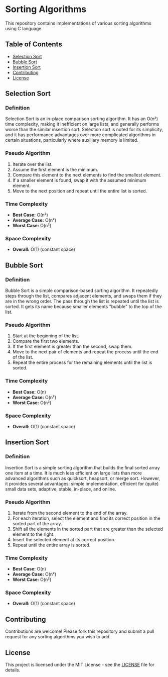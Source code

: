 # Sorting Algorithms

This repository contains implementations of various sorting algorithms using C language

## Table of Contents
- [Selection Sort](#selection-sort)
- [Bubble Sort](#bubble-sort)
- [Insertion Sort](#insertion-sort)
- [Contributing](#contributing)
- [License](#license)

## Selection Sort

### Definition
Selection Sort is an in-place comparison sorting algorithm. It has an O(n²) time complexity, making it inefficient on large lists, and generally performs worse than the similar insertion sort. Selection sort is noted for its simplicity, and it has performance advantages over more complicated algorithms in certain situations, particularly where auxiliary memory is limited.

### Pseudo Algorithm
1. Iterate over the list.
2. Assume the first element is the minimum.
3. Compare this element to the next elements to find the smallest element.
4. If a smaller element is found, swap it with the assumed minimum element.
5. Move to the next position and repeat until the entire list is sorted.

### Time Complexity
- **Best Case:** O(n²)
- **Average Case:** O(n²)
- **Worst Case:** O(n²)

### Space Complexity
- **Overall:** O(1) (constant space)

## Bubble Sort

### Definition
Bubble Sort is a simple comparison-based sorting algorithm. It repeatedly steps through the list, compares adjacent elements, and swaps them if they are in the wrong order. The pass through the list is repeated until the list is sorted. It gets its name because smaller elements "bubble" to the top of the list.

### Pseudo Algorithm
1. Start at the beginning of the list.
2. Compare the first two elements.
3. If the first element is greater than the second, swap them.
4. Move to the next pair of elements and repeat the process until the end of the list.
5. Repeat the entire process for the remaining elements until the list is sorted.

### Time Complexity
- **Best Case:** O(n)
- **Average Case:** O(n²)
- **Worst Case:** O(n²)

### Space Complexity
- **Overall:** O(1) (constant space)

## Insertion Sort

### Definition
Insertion Sort is a simple sorting algorithm that builds the final sorted array one item at a time. It is much less efficient on large lists than more advanced algorithms such as quicksort, heapsort, or merge sort. However, it provides several advantages: simple implementation, efficient for (quite) small data sets, adaptive, stable, in-place, and online.

### Pseudo Algorithm
1. Iterate from the second element to the end of the array.
2. For each iteration, select the element and find its correct position in the sorted part of the array.
3. Shift all the elements in the sorted part that are greater than the selected element to the right.
4. Insert the selected element at its correct position.
5. Repeat until the entire array is sorted.

### Time Complexity
- **Best Case:** O(n)
- **Average Case:** O(n²)
- **Worst Case:** O(n²)

### Space Complexity
- **Overall:** O(1) (constant space)

## Contributing
Contributions are welcome! Please fork this repository and submit a pull request for any sorting algorithms you wish to add.

## License
This project is licensed under the MIT License - see the [LICENSE](LICENSE) file for details.